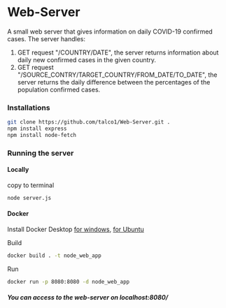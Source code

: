 # Web-Server

A small web server that gives information on daily COVID-19 confirmed cases. The server handles:
1. GET request "/COUNTRY/DATE", the server returns information about daily new confirmed cases in the given country.
2. GET request "/SOURCE_CONTRY/TARGET_COUNTRY/FROM_DATE/TO_DATE", the server returns the daily difference between the percentages of the population confirmed cases.

### Installations

```bash
git clone https://github.com/talco1/Web-Server.git .
npm install express
npm install node-fetch
```
### Running the server

#### Locally

copy to terminal
```bash
node server.js
```
#### Docker

Install Docker Desktop [for windows](https://docs.docker.com/desktop/windows/install/), [for Ubuntu](https://docs.docker.com/engine/install/ubuntu/)

Build
```bash
docker build . -t node_web_app
```
Run
```bash
docker run -p 8080:8080 -d node_web_app
```

##### You can access to the web-server on localhost:8080/
